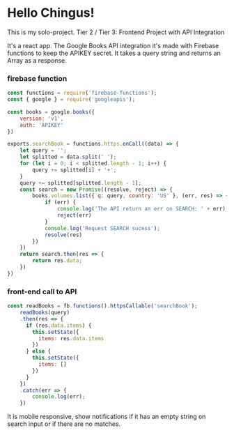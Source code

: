 # Hello Chingus! 

This is my solo-project. Tier 2 / Tier 3: Frontend Project with API Integration

It's a react app. 
The Google Books API integration it's made with Firebase functions to keep the APIKEY secret. It takes a query string and returns an Array as a response. 

### firebase function
```js
const functions = require('firebase-functions');
const { google } = require('googleapis');

const books = google.books({
    version: 'v1',
    auth: 'APIKEY'
})

exports.searchBook = functions.https.onCall((data) => {
    let query = '';
    let splitted = data.split(' ');
    for (let i = 0; i < splitted.length - 1; i++) {
        query += splitted[i] + '+';
    }
    query += splitted[splitted.length - 1];
    const search = new Promise((resolve, reject) => {
        books.volumes.list({ q: query, country: 'US' }, (err, res) => {
            if (err) {
                console.log('The API return an err on SEARCH: ' + err);
                reject(err)
            }
            console.log('Request SEARCH sucess');
            resolve(res)
        })
    })
    return search.then(res => {
        return res.data;
    })
})
```

### front-end call to API

```js
const readBooks = fb.functions().httpsCallable('searchBook');
    readBooks(query)
    .then(res => {
      if (res.data.items) {
        this.setState({
          items: res.data.items
        })
      } else {
        this.setState({
          items: []
        })
      }
    })
    .catch(err => {
        console.log(err);
    })

```

It is mobile responsive, show notifications if it has an empty string on search input or if there are no matches.  